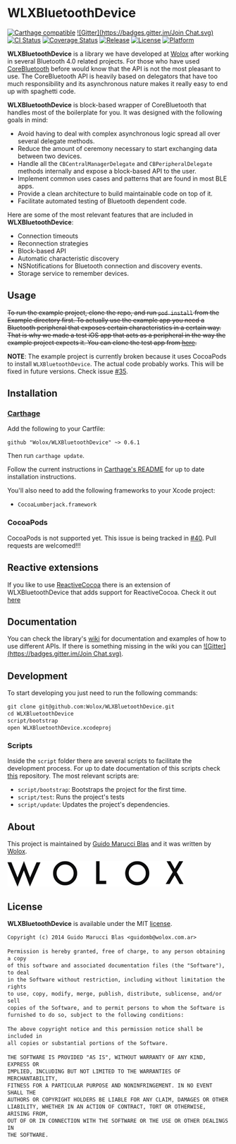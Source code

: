 # WLXBluetoothDevice


[![Carthage compatible](https://img.shields.io/badge/Carthage-compatible-4BC51D.svg?style=flat)](https://github.com/Carthage/Carthage)
[![Gitter](https://badges.gitter.im/Join Chat.svg)](https://gitter.im/Wolox/WLXBluetoothDevice?utm_source=badge&utm_medium=badge&utm_campaign=pr-badge&utm_content=badge)
[![CI Status](https://travis-ci.org/Wolox/WLXBluetoothDevice.svg?branch=master)](https://travis-ci.org/Wolox/WLXBluetoothDevice)
[![Coverage Status](https://coveralls.io/repos/github/Wolox/WLXBluetoothDevice/badge.svg?branch=master)](https://coveralls.io/github/Wolox/WLXBluetoothDevice?branch=master)
[![Release](https://img.shields.io/github/release/Wolox/WLXBluetoothDevice.svg)](https://github.com/Wolox/WLXBluetoothDevice/releases)
[![License](https://img.shields.io/cocoapods/l/WLXBluetoothDevice.svg?style=flat)](http://cocoadocs.org/docsets/WLXBluetoothDevice)
[![Platform](https://img.shields.io/cocoapods/p/WLXBluetoothDevice.svg?style=flat)](http://cocoadocs.org/docsets/WLXBluetoothDevice)

**WLXBluetoothDevice** is a library we have developed at [Wolox](http://www.wolox.com.ar)
after working in several Bluetooth 4.0 related projects. For those who have used
[CoreBluetooth](https://developer.apple.com/library/ios/documentation/NetworkingInternetWeb/Conceptual/CoreBluetooth_concepts/AboutCoreBluetooth/Introduction.html)
before would know that the API is not the most pleasant to use. The CoreBluetooth API
is heavily based on delegators that have too much responsibility and its
asynchronous nature makes it really easy to end up with spaghetti code.

**WLXBluetoothDevice** is block-based wrapper of CoreBluetooth that handles most of the
boilerplate for you. It was designed with the following goals in mind:

  * Avoid having to deal with complex asynchronous logic spread all over
  several delegate methods.
  * Reduce the amount of ceremony necessary to start exchanging
  data between two devices.
  * Handle all the `CBCentralManagerDelegate` and `CBPeripheralDelegate` methods internally and
  expose a block-based API to the user.
  * Implement common uses cases and patterns that are found in most BLE apps.
  * Provide a clean architecture to build maintainable code on top of it.
  * Facilitate automated testing of Bluetooth dependent code.

Here are some of the most relevant features that are included in **WLXBluetoothDevice**:

  * Connection timeouts
  * Reconnection strategies
  * Block-based API
  * Automatic characteristic discovery
  * NSNotifications for Bluetooth connection and discovery events.
  * Storage service to remember devices.

## Usage

~~To run the example project, clone the repo, and run `pod install` from the Example directory first.
To actually use the example app you need a Bluetooth peripheral that exposes certain
characteristics in a certain way. That is why we made a test iOS app that acts as
a peripheral in the way the example project expects it. You can clone the test
app from [here](https://github.com/Wolox/WLXBluetoothDeviceMockPeripheral).~~

**NOTE**: The example project is currently broken because it uses CocoaPods to install `WLXBluetoothDevice`. The actual code probably works. This will be fixed in future versions. Check issue [#35](https://github.com/Wolox/WLXBluetoothDevice/issues/35).

## Installation

### [Carthage]

[Carthage]: https://github.com/Carthage/Carthage

Add the following to your Cartfile:

```
github "Wolox/WLXBluetoothDevice" ~> 0.6.1
```

Then run `carthage update`.

Follow the current instructions in [Carthage's README][carthage-installation]
for up to date installation instructions.

[carthage-installation]: https://github.com/Carthage/Carthage#adding-frameworks-to-an-application

You'll also need to add the following frameworks to your Xcode project:
  * `CocoaLumberjack.framework`

[CocoaLumberjack]: https://github.com/CocoaLumberjack/CocoaLumberjack

### CocoaPods

CocoaPods is not supported yet. This issue is being tracked in [#40](https://github.com/Wolox/WLXBluetoothDevice/issues/40). Pull requests are welcomed!!!

## Reactive extensions

If you like to use [ReactiveCocoa](https://github.com/ReactiveCocoa/ReactiveCocoa) there is an extension of WLXBluetoothDevice that adds support for ReactiveCocoa. Check it out [here](https://github.com/Wolox/WLXBluetoothDeviceReactiveExtensions)

## Documentation

You can check the library's [wiki](https://github.com/Wolox/WLXBluetoothDevice/wiki)
for documentation and examples of how to use different APIs. If there is
something missing in the wiki you can [![Gitter](https://badges.gitter.im/Join Chat.svg)](https://gitter.im/Wolox/WLXBluetoothDevice?utm_source=badge&utm_medium=badge&utm_campaign=pr-badge&utm_content=badge).

## Development

To start developing you just need to run the following commands:

```
git clone git@github.com:Wolox/WLXBluetoothDevice.git
cd WLXBluetoothDevice
script/bootstrap
open WLXBluetoothDevice.xcodeproj
```

### Scripts

Inside the `script` folder there are several scripts to facilitate the development process. For up to date documentation of this scripts check [this](http://github.com/guidomb/ios-scripts) repository. The most relevant scripts are:

  * `script/bootstrap`: Bootstraps the project for the first time.
  * `script/test`: Runs the project's tests
  * `script/update`: Updates the project's dependencies.

## About ##

This project is maintained by [Guido Marucci Blas](https://github.com/guidomb) and it was written by [Wolox](http://www.wolox.com.ar).

![Wolox](https://raw.githubusercontent.com/Wolox/press-kit/master/logos/logo_banner.png)

## License

**WLXBluetoothDevice** is available under the MIT [license](https://raw.githubusercontent.com/Wolox/WLXBluetoothDevice/master/LICENSE).

    Copyright (c) 2014 Guido Marucci Blas <guidomb@wolox.com.ar>

    Permission is hereby granted, free of charge, to any person obtaining a copy
    of this software and associated documentation files (the "Software"), to deal
    in the Software without restriction, including without limitation the rights
    to use, copy, modify, merge, publish, distribute, sublicense, and/or sell
    copies of the Software, and to permit persons to whom the Software is
    furnished to do so, subject to the following conditions:

    The above copyright notice and this permission notice shall be included in
    all copies or substantial portions of the Software.

    THE SOFTWARE IS PROVIDED "AS IS", WITHOUT WARRANTY OF ANY KIND, EXPRESS OR
    IMPLIED, INCLUDING BUT NOT LIMITED TO THE WARRANTIES OF MERCHANTABILITY,
    FITNESS FOR A PARTICULAR PURPOSE AND NONINFRINGEMENT. IN NO EVENT SHALL THE
    AUTHORS OR COPYRIGHT HOLDERS BE LIABLE FOR ANY CLAIM, DAMAGES OR OTHER
    LIABILITY, WHETHER IN AN ACTION OF CONTRACT, TORT OR OTHERWISE, ARISING FROM,
    OUT OF OR IN CONNECTION WITH THE SOFTWARE OR THE USE OR OTHER DEALINGS IN
    THE SOFTWARE.
